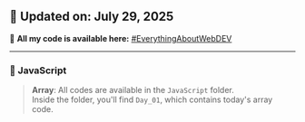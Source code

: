 ## 🔁 Updated on: July 29, 2025

📂 **All my code is available here:** [#EverythingAboutWebDEV](https://github.com/xshshahab/EverythingAboutWebDEV)

---

### 📂 JavaScript

> **Array**: All codes are available in the `JavaScript` folder.  
> Inside the folder, you'll find `Day_01`, which contains today's array code.
